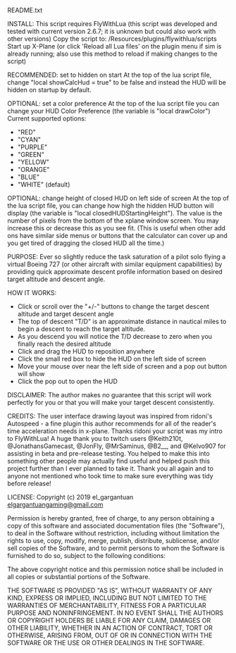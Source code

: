 README.txt

INSTALL:
This script requires FlyWithLua (this script was developed and tested with current version 2.6.7; it is unknown but could also work with other versions)
Copy the script to:
       <x-plane path>/Resources/plugins/flywithlua/scripts
Start up X-Plane (or click 'Reload all Lua files' on the plugin menu if sim is already running; also use this method to reload if making changes to the script)


RECOMMENDED: set to hidden on start
At the top of the lua script file, change "local showCalcHud = true" to be false and instead the HUD will be hidden on startup by default.

OPTIONAL: set a color preference
At the top of the lua script file you can change your HUD Color Preference (the variable is "local drawColor")
Current supported options:
  * "RED"
  * "CYAN"
  * "PURPLE"
  * "GREEN"
  * "YELLOW"
  * "ORANGE"
  * "BLUE"
  * "WHITE" (default)

OPTIONAL: change height of closed HUD on left side of screen
At the top of the lua script file, you can change how high the hidden HUD button will display (the variable is "local closedHUDStartingHeight"). The value is the number of pixels from the bottom of the xplane window screen. You may increase this or decrease this as you see fit. (This is useful when other add ons have similar side menus or buttons that the calculator can cover up and you get tired of dragging the closed HUD all the time.)

PURPOSE:
Ever so slightly reduce the task saturation of a pilot solo flying a virtual Boeing 727 (or other aircraft with similar equipment capabilities)
by providing quick approximate descent profile information based on desired target altitude and descent angle.

HOW IT WORKS:
 * Click or scroll over the "+/-" buttons to change the target descent altitude and target descent angle
 * The top of descent "T/D" is an approximate distance in nautical miles to begin a descent to reach the target altitude.
 * As you descend you will notice the T/D decrease to zero when you finally reach the desired altitude
 * Click and drag the HUD to reposition anywhere
 * Click the small red box to hide the HUD on the left side of screen
 * Move your mouse over near the left side of screen and a pop out button will show
 * Click the pop out to open the HUD

DISCLAIMER:
The author makes no guarantee that this script will work perfectly for you or that you will make your target descent consistently.

CREDITS:
The user interface drawing layout was inspired from ridoni's Autospeed - a fine plugin this author recommends for
all of the reader's time acceleration needs in x-plane. Thanks ridoni your script was my intro to FlyWithLua!
A huge thank you to twitch users @Keith210t, @JonathansGamecast, @JonFly, @MrSaminus, @B2__, and @Kelvo907 for assisting
in beta and pre-release testing.
You helped to make this into something other people may actually find useful and helped push this project further than I ever planned to take it.
Thank you all again and to anyone not mentioned who took time to make sure everything was tidy before release!

LICENSE:
Copyright (c) 2019 el_gargantuan <elgargantuangaming@gmail.com>

Permission is hereby granted, free of charge, to any person obtaining a copy
of this software and associated documentation files (the "Software"), to deal
in the Software without restriction, including without limitation the rights
to use, copy, modify, merge, publish, distribute, sublicense, and/or sell
copies of the Software, and to permit persons to whom the Software is
furnished to do so, subject to the following conditions:

The above copyright notice and this permission notice shall be included in all
copies or substantial portions of the Software.

THE SOFTWARE IS PROVIDED "AS IS", WITHOUT WARRANTY OF ANY KIND, EXPRESS OR
IMPLIED, INCLUDING BUT NOT LIMITED TO THE WARRANTIES OF MERCHANTABILITY,
FITNESS FOR A PARTICULAR PURPOSE AND NONINFRINGEMENT. IN NO EVENT SHALL THE
AUTHORS OR COPYRIGHT HOLDERS BE LIABLE FOR ANY CLAIM, DAMAGES OR OTHER
LIABILITY, WHETHER IN AN ACTION OF CONTRACT, TORT OR OTHERWISE, ARISING FROM,
OUT OF OR IN CONNECTION WITH THE SOFTWARE OR THE USE OR OTHER DEALINGS IN THE
SOFTWARE.

